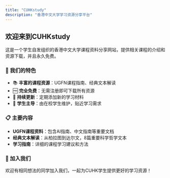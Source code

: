 ```yaml
---
title: "CUHKstudy"
description: "香港中文大学学习资源分享平台"
---
```


## 欢迎来到CUHKstudy

这是一个学生自发组织的香港中文大学课程资料分享网站，提供相关课程的介绍和资源下载，并且永久免费。

### 🎯 我们的特色

- 📚 **丰富的课程资源**：UGFN课程指南、经典文本解读
- 🆓 **完全免费**：无需注册即可下载所有资源
- 🔄 **持续更新**：定期添加新的学习材料
- 👥 **学生主导**：由在校学生维护，贴近学习需求

### 📋 主要内容

- **UGFN课程资料**：包含AI指南、中文指南等重要文档
- **经典文本解读**：从柏拉图到达尔文，8篇重要科学哲学文本
- **学习指南**：详细的课程学习建议和方法

### 🤝 加入我们

欢迎有相同想法的同学加入我们，一起为CUHK学生提供更好的学习资源！